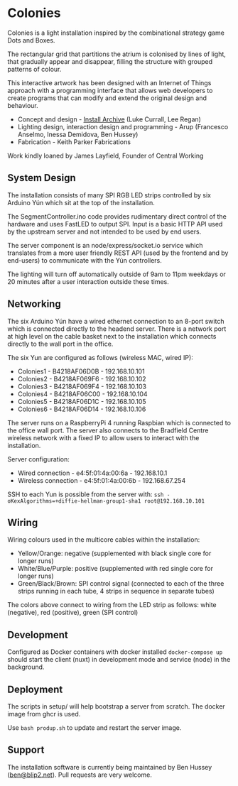# Colonies

Colonies is a light installation inspired by the combinational strategy game Dots and Boxes.

The rectangular grid that partitions the atrium is colonised by lines of light, that gradually appear and disappear, filling the structure with grouped patterns of colour.

This interactive artwork has been designed with an Internet of Things approach with a programming interface that allows web developers to create programs that can modify and extend the original design and behaviour.

- Concept and design - [Install Archive](http://www.installarchive.com/) (Luke Currall, Lee Regan)
- Lighting design, interaction design and programming - Arup (Francesco Anselmo, Inessa Demidova, Ben Hussey)
- Fabrication -  Keith Parker Fabrications

Work kindly loaned by James Layfield, Founder of Central Working

## System Design

The installation consists of many SPI RGB LED strips controlled by six Arduino Yún which sit at the top of the installation.

The SegmentController.ino code provides rudimentary direct control of the hardware and uses FastLED to output SPI. Input is a basic HTTP API used by the upstream server and not intended to be used by end users.

The server component is an node/express/socket.io service which translates from a more user friendly REST API (used by the frontend and by end-users) to communicate with the Yún controllers.

The lighting will turn off automatically outside of 9am to 11pm weekdays or 20 minutes after a user interaction outside these times.

## Networking

The six Arduino Yún have a wired ethernet connection to an 8-port switch which is connected directly to the headend server. There is a network port at high level on the cable basket next to the installation which connects directly to the wall port in the office.

The six Yun are configured as follows (wireless MAC, wired IP):
- Colonies1 - B4218AF06D0B - 192.168.10.101
- Colonies2 - B4218AF069F6 - 192.168.10.102
- Colonies3 - B4218AF069F4 - 192.168.10.103
- Colonies4 - B4218AF06C00 - 192.168.10.104
- Colonies5 - B4218AF06D1C - 192.168.10.105
- Colonies6 - B4218AF06D14 - 192.168.10.106

The server runs on a RaspberryPi 4 running Raspbian which is connected to the office wall port. The server also connects to the Bradfield Centre wireless network with a fixed IP to allow users to interact with the installation.

Server configuration:
- Wired connection - e4:5f:01:4a:00:6a - 192.168.10.1
- Wireless connection - e4:5f:01:4a:00:6b - 192.168.67.254

SSH to each Yun is possible from the server with: `ssh -oKexAlgorithms=+diffie-hellman-group1-sha1 root@192.168.10.101`

## Wiring

Wiring colours used in the multicore cables within the installation:
- Yellow/Orange: negative (supplemented with black single core for longer runs)
- White/Blue/Purple: positive (supplemented with red single core for longer runs)
- Green/Black/Brown: SPI control signal (connected to each of the three strips running in each tube, 4 strips in sequence in separate tubes)

The colors above connect to wiring from the LED strip as follows: white (negative), red (positive), green (SPI control)

## Development

Configured as Docker containers with docker installed `docker-compose up` should start the client (nuxt) in development mode and service (node) in the background.

## Deployment

The scripts in setup/ will help bootstrap a server from scratch. The docker image from ghcr is used.

Use `bash produp.sh` to update and restart the server image.

## Support

The installation software is currently being maintained by Ben Hussey (ben@blip2.net). Pull requests are very welcome.
